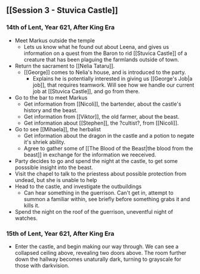## [[Session 3 - Stuvica Castle]]

### 14th of Lent, Year 621, After King Era
- Meet Markus outside the temple
	- Lets us know what he found out about Leena, and gives us information on a quest from the Baron to rid [[Stuvica Castle]] of a creature that has been plaguing the farmlands outside of town.
- Return the sacrament to [[Nelia Tataru]].
	- [[George]] comes to Nelia's house, and is introduced to the party.
		- Explains he is potentially interested in giving us [[George's Job|a job]], that requires teamwork. Will see how we handle our current job at [[Stuvica Castle]], and go from there.
- Go to the bar to meet Markus
	- Get information from [[Nicoli]], the bartender, about the castle's history and the beast.
	- Get information from [[Viktor]], the old farmer, about the beast.
	- Get information about [[Stephen]], the ?cultist?, from [[Nicoli]].
- Go to see [[Mihaela]], the herbalist
	- Get information about the dragon in the castle and a potion to negate it's shriek ability.
	- Agree to gather some of [[The Blood of the Beast|the blood from the beast]] in exchange for the information we reeceived.
- Party decides to go and spend the night at the castle, to get some posssible insight into the beast.
- Visit the chapel to talk to the priestess about possible protection from undead, but she is unable to help
- Head to the castle, and investigate the outbuildings
	- Can hear something in the guerrison. Can't get in, attempt to summon a familiar within, see briefly before something grabs it and kills it.
- Spend the night on the roof of the guerrison, uneventful night of watches.
### 15th of Lent, Year 621, After King Era
- Enter the castle, and begin making our way through. We can see a collapsed ceiling above, revealing two doors above. The room further down the hallway becomes unaturally dark, turning to grayscale for those with darkvision.